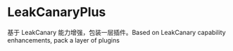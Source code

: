 # LeakCanaryPlus
基于 LeakCanary 能力增强，包装一层插件。Based on LeakCanary capability enhancements, pack a layer of plugins
